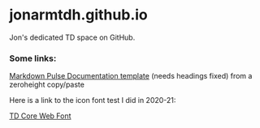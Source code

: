 # jonarmtdh.github.io

Jon's dedicated TD space on GitHub.

### Some links:
<a href="https://github.com/jonarmtdh/jonarmtdh.github.io/blob/structure/ZH%20Documentation%20template.md">Markdown Pulse Documentation template</a> (needs headings fixed) from a zeroheight copy/paste 


Here is a link to the icon font test I did in 2020-21:

<a href="https://jonarmtdh.github.io/TD-Icon-font/demo.html">TD Core Web Font</a>
